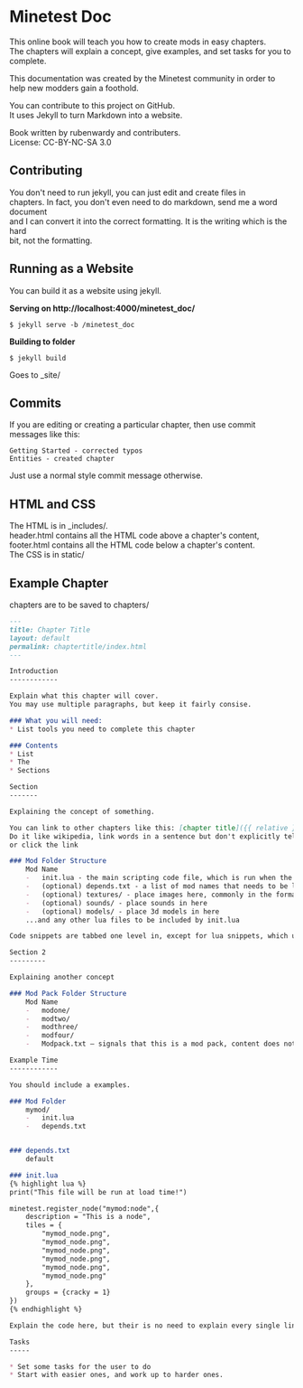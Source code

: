 Minetest Doc
============

This online book will teach you how to create mods in easy chapters.  
The chapters will explain a concept, give examples, and set tasks for you to complete.

This documentation was created by the Minetest community in order to  
help new modders gain a foothold.

You can contribute to this project on GitHub.  
It uses Jekyll to turn Markdown into a website.

Book written by rubenwardy and contributers.  
License: CC-BY-NC-SA 3.0

Contributing
------------

You don't need to run jekyll, you can just edit and create files in  
chapters. In fact, you don't even need to do markdown, send me a word document  
and I can convert it into the correct formatting. It is the writing which is the hard  
bit, not the formatting.

Running as a Website
--------------------

You can build it as a website using jekyll.

**Serving on http://localhost:4000/minetest_doc/**

```
$ jekyll serve -b /minetest_doc
```

**Building to folder**

```
$ jekyll build
```

Goes to _site/

Commits
-------

If you are editing or creating a particular chapter, then use commit messages like this:

```
Getting Started - corrected typos
Entities - created chapter
```

Just use a normal style commit message otherwise.

HTML and CSS
------------

The HTML is in _includes/.  
header.html contains all the HTML code above a chapter's content,  
footer.html contains all the HTML code below a chapter's content.  
The CSS is in static/

Example Chapter
---------------

chapters are to be saved to chapters/

```Markdown
---
title: Chapter Title
layout: default
permalink: chaptertitle/index.html
---

Introduction
------------

Explain what this chapter will cover.
You may use multiple paragraphs, but keep it fairly consise.

### What you will need:
* List tools you need to complete this chapter

### Contents
* List
* The
* Sections

Section
-------

Explaining the concept of something.

You can link to other chapters like this: [chapter title]({{ relative }}/chaptertitle/).//
Do it like wikipedia, link words in a sentence but don't explicitly tell the user to view it//
or click the link

### Mod Folder Structure
	Mod Name
	-	init.lua - the main scripting code file, which is run when the game loads.
	-	(optional) depends.txt - a list of mod names that needs to be loaded before this mod.
	-	(optional) textures/ - place images here, commonly in the format modname_itemname.png
	-	(optional) sounds/ - place sounds in here
	-	(optional) models/ - place 3d models in here
	...and any other lua files to be included by init.lua

Code snippets are tabbed one level in, except for lua snippets, which use a code highligter.

Section 2
---------

Explaining another concept

### Mod Pack Folder Structure
	Mod Name
	-	modone/
	-	modtwo/
	-	modthree/
	-	modfour/
	-	Modpack.txt – signals that this is a mod pack, content does not matter

Example Time
------------

You should include a examples.

### Mod Folder
	mymod/
	-	init.lua
	-	depends.txt


### depends.txt
	default

### init.lua
{% highlight lua %}
print("This file will be run at load time!")

minetest.register_node("mymod:node",{
	description = "This is a node",
	tiles = {
		"mymod_node.png",
		"mymod_node.png",
		"mymod_node.png",
		"mymod_node.png",
		"mymod_node.png",
		"mymod_node.png"
	},
	groups = {cracky = 1}
})
{% endhighlight %}

Explain the code here, but their is no need to explain every single line

Tasks
-----

* Set some tasks for the user to do
* Start with easier ones, and work up to harder ones.


```
